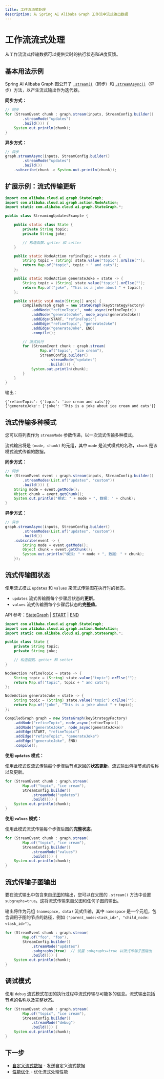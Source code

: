 ```yaml
---
title: 工作流流式处理
description: 从 Spring AI Alibaba Graph 工作流中流式输出数据
---
```


# 工作流流式处理

从工作流流式传输数据可以提供实时的执行状态和进度反馈。

## 基本用法示例

Spring AI Alibaba Graph 图公开了 [`.stream()`](../../../api-reference/graph/#stream)（同步）和 [`.streamAsync()`](../../../api-reference/graph/#streamAsync)（异步）方法，以产生流式输出作为迭代器。

**同步方式：**

```java
// 同步
for (StreamEvent chunk : graph.stream(inputs, StreamConfig.builder()
        .streamMode("updates")
        .build())) {
    System.out.println(chunk);
}
```

**异步方式：**

```java
// 异步
graph.streamAsync(inputs, StreamConfig.builder()
        .streamMode("updates")
        .build())
    .subscribe(chunk -> System.out.println(chunk));
```

## 扩展示例：流式传输更新

```java
import com.alibaba.cloud.ai.graph.StateGraph;
import com.alibaba.cloud.ai.graph.action.NodeAction;
import static com.alibaba.cloud.ai.graph.StateGraph.*;

public class StreamingUpdatesExample {

    public static class State {
        private String topic;
        private String joke;

        // 构造函数、getter 和 setter
    }

    public static NodeAction refineTopic = state -> {
        String topic = (String) state.value("topic").orElse("");
        return Map.of("topic", topic + " and cats");
    };

    public static NodeAction generateJoke = state -> {
        String topic = (String) state.value("topic").orElse("");
        return Map.of("joke", "This is a joke about " + topic);
    };

    public static void main(String[] args) {
        CompiledGraph graph = new StateGraph(keyStrategyFactory)
            .addNode("refineTopic", node_async(refineTopic))
            .addNode("generateJoke", node_async(generateJoke))
            .addEdge(START, "refineTopic")
            .addEdge("refineTopic", "generateJoke")
            .addEdge("generateJoke", END)
            .compile();

        // 流式执行
        for (StreamEvent chunk : graph.stream(
                Map.of("topic", "ice cream"),
                StreamConfig.builder()
                    .streamMode("updates")
                    .build())) {
            System.out.println(chunk);
        }
    }
}
```

输出：
```
{'refineTopic': {'topic': 'ice cream and cats'}}
{'generateJoke': {'joke': 'This is a joke about ice cream and cats'}}
```

## 流式传输多种模式

您可以将列表作为 `streamMode` 参数传递，以一次流式传输多种模式。

流式输出将是 `(mode, chunk)` 的元组，其中 `mode` 是流式模式的名称，`chunk` 是该模式流式传输的数据。

**同步方式：**

```java
// 同步
for (StreamEvent event : graph.stream(inputs, StreamConfig.builder()
        .streamModes(List.of("updates", "custom"))
        .build())) {
    String mode = event.getMode();
    Object chunk = event.getChunk();
    System.out.println("模式: " + mode + ", 数据: " + chunk);
}
```

**异步方式：**

```java
// 异步
graph.streamAsync(inputs, StreamConfig.builder()
        .streamModes(List.of("updates", "custom"))
        .build())
    .subscribe(event -> {
        String mode = event.getMode();
        Object chunk = event.getChunk();
        System.out.println("模式: " + mode + ", 数据: " + chunk);
    });
```

## 流式传输图状态

使用流式模式 `updates` 和 `values` 来流式传输图在执行时的状态。

- `updates` 流式传输图每个步骤后状态的**更新**。
- `values` 流式传输图每个步骤后状态的**完整值**。

API 参考：[StateGraph](../../../api-reference/graph/#StateGraph) | [START](../../../api-reference/graph/#START) | [END](../../../api-reference/graph/#END)

```java
import com.alibaba.cloud.ai.graph.StateGraph;
import com.alibaba.cloud.ai.graph.action.NodeAction;
import static com.alibaba.cloud.ai.graph.StateGraph.*;

public class State {
    private String topic;
    private String joke;

    // 构造函数、getter 和 setter
}

NodeAction refineTopic = state -> {
    String topic = (String) state.value("topic").orElse("");
    return Map.of("topic", topic + " and cats");
};

NodeAction generateJoke = state -> {
    String topic = (String) state.value("topic").orElse("");
    return Map.of("joke", "This is a joke about " + topic);
};

CompiledGraph graph = new StateGraph(keyStrategyFactory)
    .addNode("refineTopic", node_async(refineTopic))
    .addNode("generateJoke", node_async(generateJoke))
    .addEdge(START, "refineTopic")
    .addEdge("refineTopic", "generateJoke")
    .addEdge("generateJoke", END)
    .compile();
```

**使用 `updates` 模式：**

使用此模式仅流式传输每个步骤后节点返回的**状态更新**。流式输出包括节点的名称以及更新。

```java
for (StreamEvent chunk : graph.stream(
        Map.of("topic", "ice cream"),
        StreamConfig.builder()
            .streamMode("updates")
            .build())) {
    System.out.println(chunk);
}
```

**使用 `values` 模式：**

使用此模式流式传输每个步骤后图的**完整状态**。

```java
for (StreamEvent chunk : graph.stream(
        Map.of("topic", "ice cream"),
        StreamConfig.builder()
            .streamMode("values")
            .build())) {
    System.out.println(chunk);
}
```

## 流式传输子图输出

要在流式输出中包含来自[子图](../subgraphs)的输出，您可以在父图的 `.stream()` 方法中设置 `subgraphs=true`。这将流式传输来自父图和任何子图的输出。

输出将作为元组 `(namespace, data)` 流式传输，其中 `namespace` 是一个元组，包含调用子图的节点的路径，例如 `("parent_node:<task_id>", "child_node:<task_id>")`。

```java
for (StreamEvent chunk : graph.stream(
        Map.of("foo", "foo"),
        StreamConfig.builder()
            .streamMode("updates")
            .subgraphs(true)  // 设置 subgraphs=true 以流式传输子图输出
            .build())) {
    System.out.println(chunk);
}
```

## 调试模式

使用 `debug` 流式模式在图的执行过程中流式传输尽可能多的信息。流式输出包括节点的名称以及完整状态。

```java
for (StreamEvent chunk : graph.stream(
        Map.of("topic", "ice cream"),
        StreamConfig.builder()
            .streamMode("debug")
            .build())) {
    System.out.println(chunk);
}
```

## 下一步

- [自定义流式数据](./custom-streaming) - 发送自定义流式数据
- [性能优化](./performance) - 优化流式处理性能

